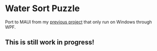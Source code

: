 # Water Sort Puzzle

Port to MAUI from my [previous project](https://github.com/radsvi/WaterSortGame) that only run on Windows through WPF.

## This is still work in progress!


<!--<a href="https://www.flaticon.com/free-icons/chemical-free" title="chemical free icons">Chemical free icons created by Freepik - Flaticon</a>-->